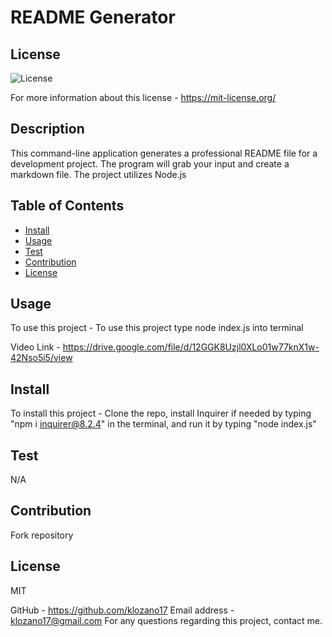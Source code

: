
  # README Generator

  ## License
  ![License](https://img.shields.io/badge/License-MIT-yellow.svg)
 
  For more information about this license - <https://mit-license.org/>


  ## Description
  This command-line application generates a professional README file for a development project. The program will grab your input and create a markdown file. The project utilizes Node.js

  ## Table of Contents

  - [Install](#install)
  - [Usage](#usage)
  - [Test](#test)
  - [Contribution](#contribution)
  - [License](#license)

  ## Usage

  To use this project - To use this project type node index.js into terminal

  Video Link - https://drive.google.com/file/d/12GGK8Uzjl0XLo01w77knX1w-42Nso5i5/view

  ## Install

  To install this project - Clone the repo, install Inquirer if needed by typing "npm i inquirer@8.2.4" in the terminal, and run it by typing "node index.js"

  ## Test
  N/A

  ## Contribution
  Fork repository

  ## License
  MIT

  GitHub - https://github.com/klozano17 
  Email address - klozano17@gmail.com
  For any questions regarding this project, contact me.

